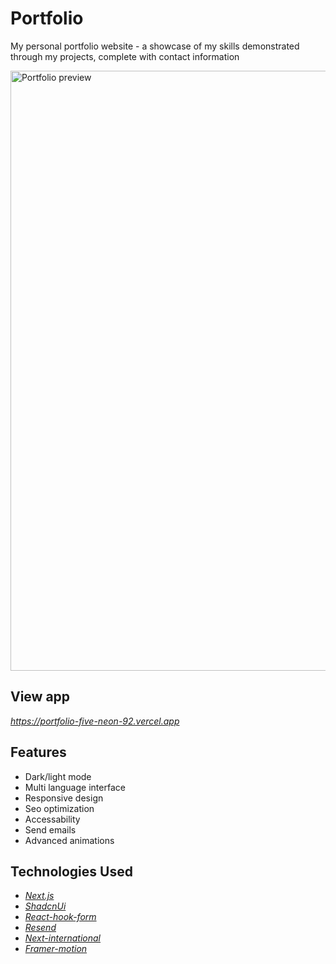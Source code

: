 # Portfolio

My personal portfolio website - a showcase of my skills demonstrated through my projects, complete with contact information

<img width="960" alt="Portfolio preview" src="https://github.com/Fall3n4ngle/portfolio/assets/57858281/6849e44a-f438-4d78-a8d4-5d1bda18cb99">

## View app

_https://portfolio-five-neon-92.vercel.app_

## Features
- Dark/light mode
- Multi language interface
- Responsive design
- Seo optimization
- Accessability
- Send emails
- Advanced animations

## Technologies Used
- _[Next.js](https://nextjs.org/)_
- _[ShadcnUi](https://ui.shadcn.com/)_
- _[React-hook-form](https://react-hook-form.com/)_
- _[Resend](https://resend.com/)_
- _[Next-international](https://next-international.vercel.app/)_
- _[Framer-motion](https://www.framer.com/)_
